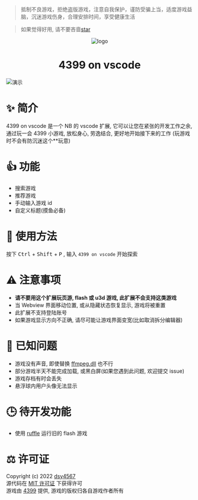 > 抵制不良游戏，拒绝盗版游戏，注意自我保护，谨防受骗上当，适度游戏益脑，沉迷游戏伤身，合理安排时间，享受健康生活

> 如果觉得好用, 请不要吝啬[star](https://github.com/dsy4567/4399-on-vscode)

<p align="center">
<img src="https://dsy4567.github.io/icon.png" alt="logo" title="logo" />
<h1 align="center">4399 on vscode</h1>
<img src="https://dsy4567.github.io/4-o-v.gif" alt="演示" title="logo" />
</p>

# ✨ 简介

4399 on vscode 是一个 NB 的 vscode 扩展, 它可以让您在紧张的开发工作之余, 通过玩一会 4399 小游戏, 放松身心, 劳逸结合, 更好地开始接下来的工作 (玩游戏时不会有防沉迷这个\*\*玩意)

# 👍 功能

-   搜索游戏
-   推荐游戏
-   手动输入游戏 id
-   自定义标题(摸鱼必备)

# 🔨 使用方法

按下 <kbd>Ctrl</kbd> + <kbd>Shift</kbd> + <kbd>P</kbd>
, 输入 `4399 on vscode` 开始探索

# ⚠️ 注意事项

-   **请不要用这个扩展玩页游, flash 或 u3d 游戏, 此扩展不会支持这类游戏**
-   当 Webview 界面移动位置, 或从隐藏状态恢复显示, 游戏将被重置
-   此扩展不支持登陆账号
-   如果游戏显示方向不正确, 请尽可能让游戏界面变宽(比如取消拆分编辑器)

# 📢 已知问题

-   游戏没有声音, 即使替换 [ffmpeg.dll](https://stackoverflow.com/questions/48321919/show-html5-video-on-previewhtml-command-in-vscode-extension/51735036#51735036) 也不行
-   部分游戏半天不能完成加载, 或黑白屏(如果您遇到此问题, 欢迎提交 issue)
-   游戏存档有时会丢失
-   悬浮球内用户头像无法显示

# 🕒 待开发功能

-   使用 [ruffle](https://github.com/ruffle-rs/ruffle) 运行旧的 flash 游戏

# ⚖️ 许可证

Copyright (c) 2022 [dsy4567](https://github.com/dsy4567/)  
源代码在 [MIT 许可证](https://github.com/dsy4567/4399-on-vscode/blob/master/LICENSE) 下获得许可  
游戏由 [4399](http://www.4399.com) 提供, 游戏的版权归各自游戏作者所有
